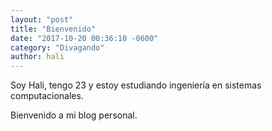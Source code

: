 ```yaml
---
layout: "post"
title: "Bienvenido"
date: "2017-10-20 00:36:10 -0600"
category: "Divagando"
author: hali
---
```


Soy Hali, tengo 23 y estoy estudiando ingeniería en sistemas computacionales.


Bienvenido a mi blog personal.
